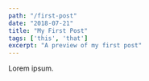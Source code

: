 ```yaml
---
path: "/first-post"
date: "2018-07-21"
title: "My First Post" 
tags: ['this', 'that']
excerpt: "A preview of my first post" 
---
```

Lorem ipsum. 
